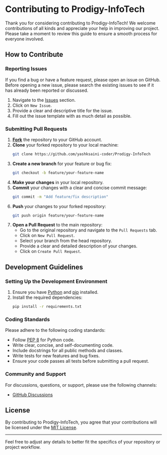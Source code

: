 # Contributing to Prodigy-InfoTech

Thank you for considering contributing to Prodigy-InfoTech! We welcome contributions of all kinds and appreciate your help in improving our project. Please take a moment to review this guide to ensure a smooth process for everyone involved.

## How to Contribute

### Reporting Issues

If you find a bug or have a feature request, please open an issue on GitHub. Before opening a new issue, please search the existing issues to see if it has already been reported or discussed.

1. Navigate to the [Issues](https://github.com/yashksaini-coder/Prodigy-InfoTech/issues) section.
2. Click on `New Issue`.
3. Provide a clear and descriptive title for the issue.
4. Fill out the issue template with as much detail as possible.

### Submitting Pull Requests

1. **[Fork](https://github.com/yashksaini-coder/Prodigy-InfoTech/fork)** the repository to your GitHub account.
2. **Clone** your forked repository to your local machine:
    ```sh
    git clone https://github.com/yashksaini-coder/Prodigy-InfoTech
    ```
3. **Create a new branch** for your feature or bug fix:
    ```sh
    git checkout -b feature/your-feature-name
    ```
4. **Make your changes** in your local repository.
5. **Commit** your changes with a clear and concise commit message:
    ```sh
    git commit -m "Add feature/fix description"
    ```
6. **Push** your changes to your forked repository:
    ```sh
    git push origin feature/your-feature-name
    ```
7. **Open a Pull Request** to the main repository:
    - Go to the original repository and navigate to the `Pull Requests` tab.
    - Click on `New Pull Request`.
    - Select your branch from the head repository.
    - Provide a clear and detailed description of your changes.
    - Click on `Create Pull Request`.

## Development Guidelines

### Setting Up the Development Environment

1. Ensure you have [Python](https://www.python.org/downloads/) and [pip](https://pip.pypa.io/en/stable/installation/) installed.
2. Install the required dependencies:
    ```sh
    pip install -r requirements.txt
    ```

### Coding Standards

Please adhere to the following coding standards:

- Follow [PEP 8](https://www.python.org/dev/peps/pep-0008/) for Python code.
- Write clear, concise, and self-documenting code.
- Include docstrings for all public methods and classes.
- Write tests for new features and bug fixes.
- Ensure your code passes all tests before submitting a pull request.

### Community and Support

For discussions, questions, or support, please use the following channels:

- [GitHub Discussions](https://github.com/yashksaini-coder/Prodigy-InfoTech/discussions)

## License

By contributing to Prodigy-InfoTech, you agree that your contributions will be licensed under the [MIT License](LICENSE).

---

Feel free to adjust any details to better fit the specifics of your repository or project workflow.
